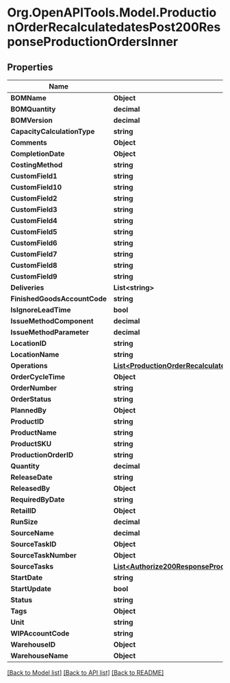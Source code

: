 # Org.OpenAPITools.Model.ProductionOrderRecalculatedatesPost200ResponseProductionOrdersInner

## Properties

Name | Type | Description | Notes
------------ | ------------- | ------------- | -------------
**BOMName** | **Object** |  | [optional] 
**BOMQuantity** | **decimal** |  | [optional] 
**BOMVersion** | **decimal** |  | [optional] 
**CapacityCalculationType** | **string** |  | [optional] 
**Comments** | **Object** |  | [optional] 
**CompletionDate** | **Object** |  | [optional] 
**CostingMethod** | **string** |  | [optional] 
**CustomField1** | **string** |  | [optional] 
**CustomField10** | **string** |  | [optional] 
**CustomField2** | **string** |  | [optional] 
**CustomField3** | **string** |  | [optional] 
**CustomField4** | **string** |  | [optional] 
**CustomField5** | **string** |  | [optional] 
**CustomField6** | **string** |  | [optional] 
**CustomField7** | **string** |  | [optional] 
**CustomField8** | **string** |  | [optional] 
**CustomField9** | **string** |  | [optional] 
**Deliveries** | **List&lt;string&gt;** |  | [optional] 
**FinishedGoodsAccountCode** | **string** |  | [optional] 
**IsIgnoreLeadTime** | **bool** |  | [optional] 
**IssueMethodComponent** | **decimal** |  | [optional] 
**IssueMethodParameter** | **decimal** |  | [optional] 
**LocationID** | **string** |  | [optional] 
**LocationName** | **string** |  | [optional] 
**Operations** | [**List&lt;ProductionOrderRecalculatedatesPost200ResponseProductionOrdersInnerOperationsInner&gt;**](ProductionOrderRecalculatedatesPost200ResponseProductionOrdersInnerOperationsInner.md) |  | [optional] 
**OrderCycleTime** | **Object** |  | [optional] 
**OrderNumber** | **string** |  | [optional] 
**OrderStatus** | **string** |  | [optional] 
**PlannedBy** | **Object** |  | [optional] 
**ProductID** | **string** |  | [optional] 
**ProductName** | **string** |  | [optional] 
**ProductSKU** | **string** |  | [optional] 
**ProductionOrderID** | **string** |  | [optional] 
**Quantity** | **decimal** |  | [optional] 
**ReleaseDate** | **string** |  | [optional] 
**ReleasedBy** | **Object** |  | [optional] 
**RequiredByDate** | **string** |  | [optional] 
**RetailID** | **Object** |  | [optional] 
**RunSize** | **decimal** |  | [optional] 
**SourceName** | **decimal** |  | [optional] 
**SourceTaskID** | **Object** |  | [optional] 
**SourceTaskNumber** | **Object** |  | [optional] 
**SourceTasks** | [**List&lt;Authorize200ResponseProductionOrdersInnerSourceTasksInner&gt;**](Authorize200ResponseProductionOrdersInnerSourceTasksInner.md) |  | [optional] 
**StartDate** | **string** |  | [optional] 
**StartUpdate** | **bool** |  | [optional] 
**Status** | **string** |  | [optional] 
**Tags** | **Object** |  | [optional] 
**Unit** | **string** |  | [optional] 
**WIPAccountCode** | **string** |  | [optional] 
**WarehouseID** | **Object** |  | [optional] 
**WarehouseName** | **Object** |  | [optional] 

[[Back to Model list]](../README.md#documentation-for-models) [[Back to API list]](../README.md#documentation-for-api-endpoints) [[Back to README]](../README.md)

